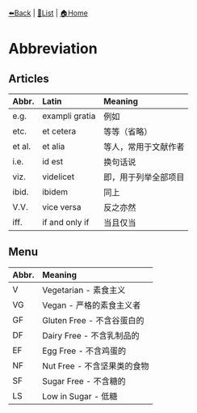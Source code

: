 [⬅️Back](README.md) | [📝List](README.md) | [🏠Home](../README.md)

# Abbreviation

## Articles

| Abbr.  | Latin          | Meaning            |
| :----- | :------------- | :----------------- |
| e.g.   | exampli gratia | 例如               |
| etc.   | et cetera      | 等等（省略）        |
| et al. | et alia        | 等人，常用于文献作者 |
| i.e.   | id est         | 换句话说            |
| viz.   | videlicet      | 即，用于列举全部项目 |
| ibid.  | ibidem         | 同上               |
| V.V.   | vice versa     | 反之亦然           |
| iff.   | if and only if | 当且仅当           |


## Menu

| Abbr. | Meaning                     |
| :---- | :-------------------------- |
| V     | Vegetarian - 素食主义        |
| VG    | Vegan - 严格的素食主义者     |
| GF    | Gluten Free - 不含谷蛋白的   |
| DF    | Dairy Free - 不含乳制品的    |
| EF    | Egg Free - 不含鸡蛋的       |
| NF    | Nut Free - 不含坚果类的食物  |
| SF    | Sugar Free - 不含糖的       |
| LS    | Low in Sugar - 低糖         |
